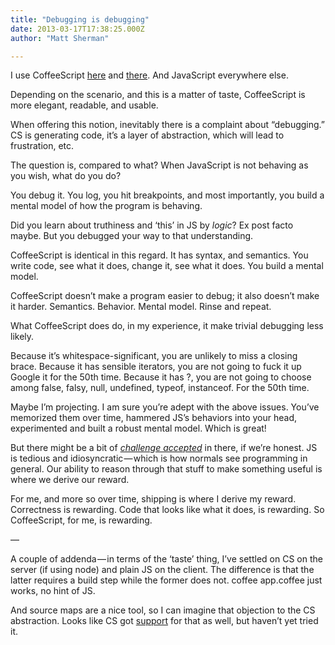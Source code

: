 ```yaml
---
title: "Debugging is debugging"
date: 2013-03-17T17:38:25.000Z
author: "Matt Sherman"

---
```


I use CoffeeScript [here](https://github.com/clipperhouse/classicalrad.io) and [there](https://github.com/clipperhouse/BetterBird). And JavaScript everywhere else.

Depending on the scenario, and this is a matter of taste, CoffeeScript is more elegant, readable, and usable.

When offering this notion, inevitably there is a complaint about “debugging.” CS is generating code, it’s a layer of abstraction, which will lead to frustration, etc.

The question is, compared to what? When JavaScript is not behaving as you wish, what do you do?

You debug it. You log, you hit breakpoints, and most importantly, you build a mental model of how the program is behaving.

Did you learn about truthiness and ‘this’ in JS by _logic_? Ex post facto maybe. But you debugged your way to that understanding.

CoffeeScript is identical in this regard. It has syntax, and semantics. You write code, see what it does, change it, see what it does. You build a mental model.

CoffeeScript doesn’t make a program easier to debug; it also doesn’t make it harder. Semantics. Behavior. Mental model. Rinse and repeat.

What CoffeeScript does do, in my experience, it make trivial debugging less likely.

Because it’s whitespace-significant, you are unlikely to miss a closing brace. Because it has sensible iterators, you are not going to fuck it up Google it for the 50th time. Because it has ?, you are not going to choose among false, falsy, null, undefined, typeof, instanceof. For the 50th time.

Maybe I’m projecting. I am sure you’re adept with the above issues. You’ve memorized them over time, hammered JS’s behaviors into your head, experimented and built a robust mental model. Which is great!

But there might be a bit of [_challenge accepted_](http://www.youtube.com/watch?v=ekeELle5g-o) in there, if we’re honest. JS is tedious and idiosyncratic — which is how normals see programming in general. Our ability to reason through that stuff to make something useful is where we derive our reward.

For me, and more so over time, shipping is where I derive my reward. Correctness is rewarding. Code that looks like what it does, is rewarding. So CoffeeScript, for me, is rewarding.

—

A couple of addenda — in terms of the ‘taste’ thing, I’ve settled on CS on the server (if using node) and plain JS on the client. The difference is that the latter requires a build step while the former does not. coffee app.coffee just works, no hint of JS.

And source maps are a nice tool, so I can imagine that objection to the CS abstraction. Looks like CS got [support](http://coffeescript.org/#source-maps) for that as well, but haven’t yet tried it.
